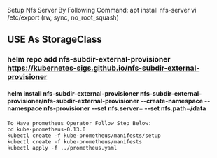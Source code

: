Setup Nfs Server By Following Command:
apt install nfs-server
vi /etc/export
<Path> <CLIENT-IP>(rw, sync, no_root_squash)
## USE As StorageClass 
### helm repo add nfs-subdir-external-provisioner https://kubernetes-sigs.github.io/nfs-subdir-external-provisioner
#### helm install nfs-subdir-external-provisioner nfs-subdir-external-provisioner/nfs-subdir-external-provisioner --create-namespace --namespace nfs-provisioner --set nfs.server=<ip> --set nfs.path=/data
    To Have prometheus Operator Follow Step Below:
    cd kube-prometheus-0.13.0
    kubectl create -f kube-prometheus/manifests/setup
    kubectl create -f kube-prometheus/manifests
    kubectl apply -f ../prometheus.yaml

